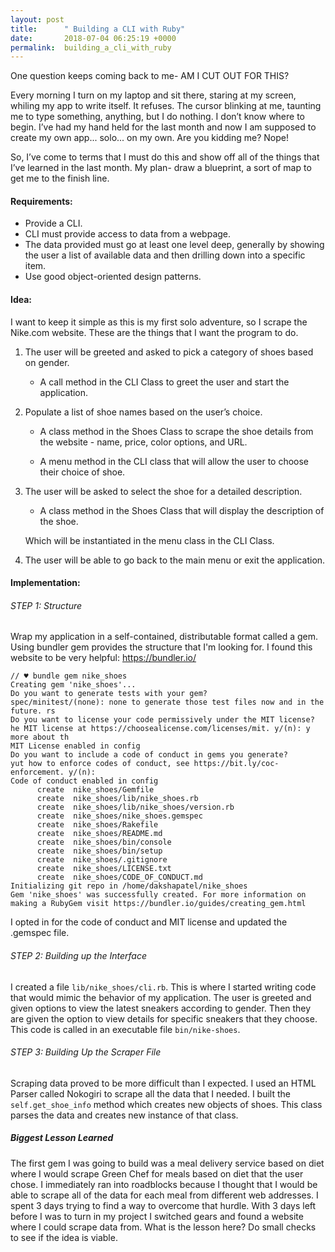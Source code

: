 ```yaml
---
layout: post
title:      " Building a CLI with Ruby"
date:       2018-07-04 06:25:19 +0000
permalink:  building_a_cli_with_ruby
---
```



One question keeps coming back to me- AM I CUT OUT FOR THIS?

Every morning I turn on my laptop and sit there, staring at my screen, whiling my app to write itself. It refuses. The cursor blinking at me, taunting me to type something, anything, but I do nothing. I don’t know where to begin. I’ve had my hand held for the last month and now I am supposed to create my own app... solo... on my own. Are you kidding me? Nope!

So, I’ve come to terms that I must do this and show off all of the things that I’ve learned in the last month. My plan- draw a blueprint, a sort of map to get me to the finish line. 

#### Requirements:

* Provide a CLI.
* CLI must provide access to data from a webpage.
* The data provided must go at least one level deep, generally by showing the user a list of available data and then drilling down into a specific item.
* Use good object-oriented design patterns.

#### Idea:

I want to keep it simple as this is my first solo adventure, so I scrape the Nike.com website. These are the things that I want the program to do. 

1. The user will be greeted and asked to pick a category of shoes based on gender.

    - A call method in the CLI Class to greet the user and start the application.
		 
2. Populate a list of shoe names based on the user’s choice. 

    - A class method in the Shoes Class to scrape the shoe details from the website - name, price, color options, and URL. 
    
   - A menu method in the CLI class that will allow the user to choose their choice of shoe. 
		
3. The user will be asked to select the shoe for a detailed description.

    - A class method in the Shoes Class that will display the description of the shoe. 
		 
    Which will be instantiated in the menu class in the CLI Class. 
    
4. The user will be able to go back to the main menu or exit the application.

#### Implementation:

###### STEP 1: Structure

Wrap my application in a self-contained, distributable format called a gem. Using bundler gem provides the structure that I'm looking for.  I found this website to be very helpful: https://bundler.io/ 

```
// ♥ bundle gem nike_shoes
Creating gem 'nike_shoes'...
Do you want to generate tests with your gem?
spec/minitest/(none): none to generate those test files now and in the future. rs
Do you want to license your code permissively under the MIT license?
he MIT license at https://choosealicense.com/licenses/mit. y/(n): y more about th
MIT License enabled in config
Do you want to include a code of conduct in gems you generate?
yut how to enforce codes of conduct, see https://bit.ly/coc-enforcement. y/(n):
Code of conduct enabled in config
      create  nike_shoes/Gemfile
      create  nike_shoes/lib/nike_shoes.rb
      create  nike_shoes/lib/nike_shoes/version.rb
      create  nike_shoes/nike_shoes.gemspec
      create  nike_shoes/Rakefile
      create  nike_shoes/README.md
      create  nike_shoes/bin/console
      create  nike_shoes/bin/setup
      create  nike_shoes/.gitignore
      create  nike_shoes/LICENSE.txt
      create  nike_shoes/CODE_OF_CONDUCT.md
Initializing git repo in /home/dakshapatel/nike_shoes
Gem 'nike_shoes' was successfully created. For more information on making a RubyGem visit https://bundler.io/guides/creating_gem.html
```



I opted in for the code of conduct and MIT license and updated the .gemspec file.  


###### STEP 2: Building up the Interface

I created a file `lib/nike_shoes/cli.rb`. This is where I started  writing code that would mimic the behavior of my application. The user is greeted and given options to view the latest sneakers according to gender. Then they are given the option to view details for specific sneakers that they choose. This code is called in an executable file `bin/nike-shoes`. 

###### STEP 3: Building Up the Scraper File

Scraping data proved to be more difficult than I expected.  I used an HTML Parser called Nokogiri to scrape all the data that I needed. I built the `self.get_shoe_info` method which creates new objects of shoes. This class parses the data and creates new instance of that class.

 
 ##### Biggest Lesson Learned
 
The first gem I was going to build was a meal delivery service based on diet where I would scrape Green Chef for meals based on diet that the user chose. I immediately ran into roadblocks because I thought that I would be able to scrape all of the data for each meal from different web addresses. I spent 3 days trying to find a way to overcome that hurdle. With 3 days left before I was to turn in my project I switched gears and found a website where I could scrape data from. What is the lesson here? Do small checks to see if the idea is viable. 

